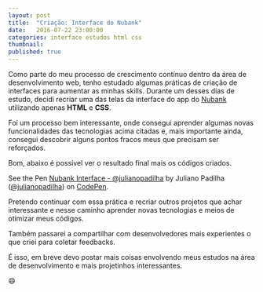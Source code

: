 ```yaml
---
layout: post
title:  "Criação: Interface do Nubank"
date:   2016-07-22 23:00:00
categories: interface estudos html css
thumbnail: 
published: true
---
```


Como parte do meu processo de crescimento contínuo dentro da área de desenvolvimento web, tenho estudado algumas práticas de criação de interfaces para aumentar as minhas skills. Durante um desses dias de estudo, decidi recriar uma das telas da interface do app do [Nubank](https://www.nubank.com.br/) utilizando apenas **HTML** e **CSS**.

Foi um processo bem interessante, onde consegui aprender algumas novas funcionalidades das tecnologias acima citadas e, mais importante ainda, consegui descobrir alguns pontos fracos meus que precisam ser reforçados. 

Bom, abaixo é possível ver o resultado final mais os códigos criados. 

<p data-height="516" data-theme-id="0" data-slug-hash="NAyxod" data-default-tab="css,result" data-user="julianopadilha" data-embed-version="2" class="codepen">See the Pen <a href="http://codepen.io/julianopadilha/pen/NAyxod/">Nubank Interface - @julianopadilha</a> by Juliano Padilha (<a href="http://codepen.io/julianopadilha">@julianopadilha</a>) on <a href="http://codepen.io">CodePen</a>.</p>
<script async src="//assets.codepen.io/assets/embed/ei.js"></script>

Pretendo continuar com essa prática e recriar outros projetos que achar interessante e nesse caminho aprender novas tecnologias e meios de otimizar meus códigos. 

Também passarei a compartilhar com desenvolvedores mais experientes o que criei para coletar feedbacks. 

É isso, em breve devo postar mais coisas envolvendo meus estudos na área de desenvolvimento e mais projetinhos interessantes. 

😄

